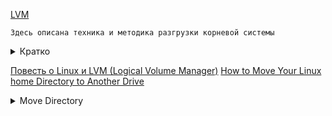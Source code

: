 [LVM](https://habr.com/ru/articles/67283/)
```
Здесь описана техника и методика разгрузки корневой системы
```
<details><summary><h8>Кратко</h8></summary>
  
Желательно внести с корневого раздела такие папки как /usr /var /tmp /home, чтобы не дефрагментировать лишний раз корневой раздел и ни в коем случае его не переполнить.  

root@ws:# lvcreate -n usr -L10G ws # здесь мы создаём раздел с именем «usr», размером 10Gb  

по аналогии делаем то же для /var, /tmp, /home:  

root@ws:# lvcreate -n var -L10G ws  
root@ws:# lvcreate -n tmp -L2G ws  
root@ws:# lvcreate -n home -L500G ws  

неплохо было бы сделать раздел подкачки:  
root@ws:# lvcreate -n swap -L2G ws  
root@ws:# mkswap -L swap /dev/ws/swap  
root@ws:# swapon /dev/ws/swap  

Самое главное и самый большой минус LVM — он не читается grub'ом поэтому раздел /boot должен находиться вне LVM на отдельном разделе жёсткого диска, иначе система не загрузится.

</details>

[Повесть о Linux и LVM (Logical Volume Manager)](http://xgu.ru/wiki/LVM)
[How to Move Your Linux home Directory to Another Drive](https://www.howtogeek.com/442101/how-to-move-your-linux-home-directory-to-another-hard-drive/)

<details><summary><h8>Move Directory</h8></summary>

#### Перечень дисков
```bash
$ sudo fdisk -l

Disk /dev/sdb: 50 GiB, 53687091200 bytes, 104857600 sectors
```
#### Информация о новом диске
```bash
$ sudo fdisk /dev/sdb

Command (m for help): p
Disk /dev/sdb: 50 GiB, 53687091200 bytes, 104857600 sectors
```
#### Создание раздела
```bash
Command (m for help): n
Select (default p): p
Partition number (1-4, default 1): 1
First sector (2048-104857599, default 2048): 
Last sector, +/-sectors or +/-size{K,M,G,T,P} (2048-104857599, default 104857599): 

Created a new partition 1 of type 'Linux' and of size 50 GiB.

Command (m for help): w
The partition table has been altered.
```
#### Проверка созданного раздела
```bash
~$ sudo fdisk /dev/sdb
Command (m for help): p
Disk /dev/sdb: 50 GiB, 53687091200 bytes, 104857600 sectors

Device     Boot Start       End   Sectors Size Id Type
/dev/sdb1        2048 104857599 104855552  50G 83 Linux

Command (m for help): q
```
#### Создаем файловую систему на разделе диска
```bash
~$ sudo mkfs -t ext4 /dev/sdb1

mke2fs 1.46.5 (30-Dec-2021)
Creating filesystem with 13106944 4k blocks and 3276800 inodes
Filesystem UUID: 7b2343af-d73d-459c-809e-28ea3d2b1a4f
```
#### Монтирование диска
```bash
sudo mount /dev/sdb1 /mnt
cd /mnt
sudo rm -rf lost+found
```
#### Копирование директорий
> На примере /home

```bash
sudo cp -rp /home/* /mnt
sudo mv /home /home.orig
sudo mkdir /home
```
```bash
cd /
sudo umount /dev/sdb1
sudo mount /dev/sdb1 /home/
df /dev/sdb1
```
#### Рредактирование fstab
```bash
sudo cp /etc/fstab /etc/fstab.orig
sudo nano /etc/fstab
```
* Type the name of the partition (/dev/sdb1) at the start of the line, and then press Tab.
* Type the mount point (/home) and press Tab.
* Type the filesystem description (ext4) and press Tab.
* Type (defaults) for the mount options, and press Tab.
* Type the digit (0) for the filesystem dump option, and press Tab.
* Type the digit (0) for the filesystem check option.

```bash
sudo reboot now
```
#### Вариант перемещения через симлинк
* copy the data from the old to the new location: rsync -av /opt/software/data /hdd2
* rename the old data directory: mv /opt/software/data /opt/software/data.old
* create a symlink so /opt/software/data points to hdd2: ln -s /hdd2 /opt/software/data
* start the application
* if all works well: rm /opt/software/data.old
  
</details>









































